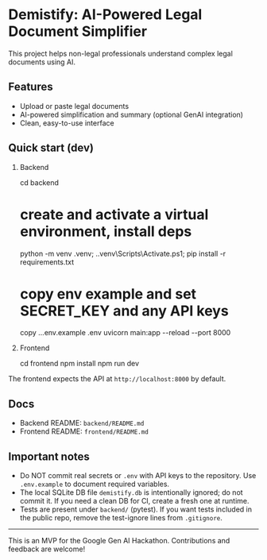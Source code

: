 # Demistify: AI-Powered Legal Document Simplifier

This project helps non-legal professionals understand complex legal documents using AI.

## Features

- Upload or paste legal documents
- AI-powered simplification and summary (optional GenAI integration)
- Clean, easy-to-use interface

## Quick start (dev)

1. Backend

	cd backend
	# create and activate a virtual environment, install deps
	python -m venv .venv; .\.venv\Scripts\Activate.ps1; pip install -r requirements.txt
	# copy env example and set SECRET_KEY and any API keys
	copy ..\.env.example .env
	uvicorn main:app --reload --port 8000

2. Frontend

	cd frontend
	npm install
	npm run dev

The frontend expects the API at `http://localhost:8000` by default.

## Docs

- Backend README: `backend/README.md`
- Frontend README: `frontend/README.md`

## Important notes

- Do NOT commit real secrets or `.env` with API keys to the repository. Use `.env.example` to document required variables.
- The local SQLite DB file `demistify.db` is intentionally ignored; do not commit it. If you need a clean DB for CI, create a fresh one at runtime.
- Tests are present under `backend/` (pytest). If you want tests included in the public repo, remove the test-ignore lines from `.gitignore`.

---

This is an MVP for the Google Gen AI Hackathon. Contributions and feedback are welcome!
